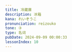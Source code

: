```yaml
---
title: 冷蔵庫
description: 冰箱
kana: れいぞうこ
pronunciation: reizouko
tone: ③
type: 名词
pubDate: 2024-09-09 00:00:33
lessonIndex: 10
---
```


